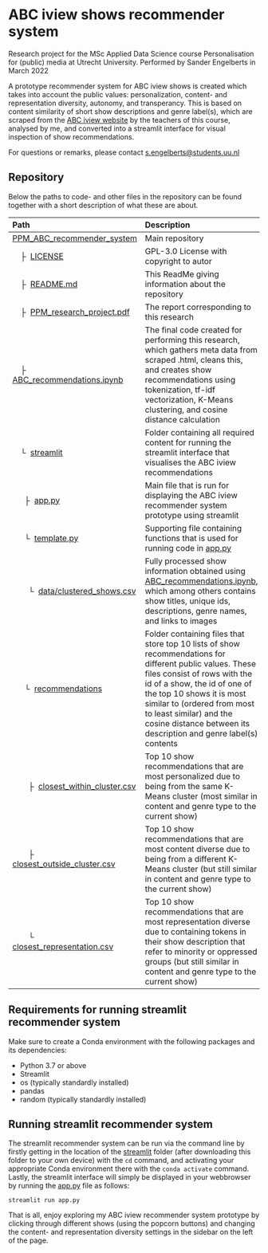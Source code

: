 # ABC iview shows recommender system
Research project for the MSc Applied Data Science course Personalisation for (public) media at Utrecht University.
Performed by Sander Engelberts in March 2022

A prototype recommender system for ABC iview shows is created which takes into account the public values: personalization, content- and representation diversity, autonomy, and transperancy. This is based on content similarity of short show descriptions and genre label(s), which are scraped from the [ABC iview website](https://iview.abc.net.au/) by the teachers of this course,
analysed by me, and converted into a streamlit interface for visual inspection of show recommendations. 

For questions or remarks, please contact [s.engelberts@students.uu.nl](mailto:s.engelberts@students.uu.nl)<br>

## Repository
Below the paths to code- and other files in the repository can be found together with a short description of what these are about.  

| Path | Description
| :--- | :----------
| [PPM_ABC_recommender_system](https://github.com/SanderEngelberts/PPM_ABC_recommender_system) | Main repository
| &ensp;&ensp;&boxvr;&nbsp; [LICENSE](https://github.com/SanderEngelberts/PPM_ABC_recommender_system/blob/main/LICENSE) | GPL-3.0 License with copyright to autor
| &ensp;&ensp;&boxvr;&nbsp; [README.md](https://github.com/SanderEngelberts/PPM_ABC_recommender_system/blob/main/README.md) | This ReadMe giving information about the repository
| &ensp;&ensp;&boxvr;&nbsp; [PPM_research_project.pdf](https://github.com/SanderEngelberts/PPM_ABC_recommender_system/blob/main/PPM_research_project.pdf) | The report corresponding to this research
| &ensp;&ensp;&boxvr;&nbsp; [ABC_recommendations.ipynb](https://github.com/SanderEngelberts/PPM_ABC_recommender_system/blob/main/ABC_recommendations.ipynb) | The final code created for performing this research, which gathers meta data from scraped .html, cleans this, and creates show recommendations using tokenization, tf-idf vectorization, K-Means clustering, and cosine distance calculation
| &ensp;&ensp;&boxur;&nbsp; [streamlit](https://github.com/SanderEngelberts/PPM_ABC_recommender_system/blob/main/streamlit) | Folder containing all required content for running the streamlit interface that visualises the ABC iview recommendations
| &ensp;&ensp;&ensp;&boxvr;&nbsp; [app.py](https://github.com/SanderEngelberts/PPM_ABC_recommender_system/blob/main/streamlit/app.py) | Main file that is run for displaying the ABC iview recommender system prototype using streamlit
| &ensp;&ensp;&ensp;&boxur;&nbsp; [template.py](https://github.com/SanderEngelberts/PPM_ABC_recommender_system/blob/main/streamlit/template.py) | Supporting file containing functions that is used for running code in [app.py](https://github.com/SanderEngelberts/PPM_ABC_recommender_system/blob/main/streamlit/app.py)
| &ensp;&ensp;&ensp;&ensp;&boxur;&nbsp; [data/clustered_shows.csv](https://github.com/SanderEngelberts/PPM_ABC_recommender_system/blob/main/streamlit/data/clustered_shows.csv) | Fully processed show information obtained using [ABC_recommendations.ipynb](https://github.com/SanderEngelberts/PPM_ABC_recommender_system/blob/main/ABC_recommendations.ipynb), which among others contains show titles, unique ids, descriptions, genre names, and links to images
| &ensp;&ensp;&ensp;&boxur;&nbsp; [recommendations](https://github.com/SanderEngelberts/PPM_ABC_recommender_system/blob/main/streamlit/recommendations) | Folder containing files that store top 10 lists of show recommendations for different public values. These files consist of rows with the id of a show, the id of one of the top 10 shows it is most similar to (ordered from most to least similar) and the cosine distance between its description and genre label(s) contents
| &ensp;&ensp;&ensp;&ensp;&boxvr;&nbsp; [closest_within_cluster.csv](https://github.com/SanderEngelberts/PPM_ABC_recommender_system/blob/main/streamlit/recommendations/closest_within_cluster.csv) | Top 10 show recommendations that are most personalized due to being from the same K-Means cluster (most similar in content and genre type to the current show)
| &ensp;&ensp;&ensp;&ensp;&boxvr;&nbsp; [closest_outside_cluster.csv](https://github.com/SanderEngelberts/PPM_ABC_recommender_system/blob/main/streamlit/recommendations/closest_outside_cluster.csv) | Top 10 show recommendations that are most content diverse due to being from a different K-Means cluster (but still similar in content and genre type to the current show)
| &ensp;&ensp;&ensp;&ensp;&boxur;&nbsp; [closest_representation.csv](https://github.com/SanderEngelberts/PPM_ABC_recommender_system/blob/main/streamlit/recommendations/closest_representation.csv) | Top 10 show recommendations that are most representation diverse due to containing tokens in their show description that refer to minority or oppressed groups (but still similar in content and genre type to the current show)

## Requirements for running streamlit recommender system
Make sure to create a Conda environment with the following packages and its dependencies:
* Python 3.7 or above
* Streamlit
* os (typically standardly installed)
* pandas
* random (typically standardly installed)

## Running streamlit recommender system
The streamlit recommender system can be run via the command line by firstly getting in the location of the [streamlit](https://github.com/SanderEngelberts/PPM_ABC_recommender_system/blob/main/streamlit) folder (after downloading this folder to your own device) with the ```cd``` command, and activating your appropriate Conda environment there with the ```conda activate``` command. Lastly, the streamlit interface will simply be displayed in your webbrowser by running the [app.py](https://github.com/SanderEngelberts/PPM_ABC_recommender_system/blob/main/streamlit/app.py) file as follows:
```
streamlit run app.py
```
That is all, enjoy exploring my ABC iview recommender system prototype by clicking through different shows (using the popcorn buttons) and changing the content- and representation diversity settings in the sidebar on the left of the page. 

